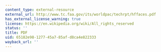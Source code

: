 ```yaml
---
content_type: external-resource
external_url: http://www.tc.faa.gov/its/worldpac/techrpt/hffaces.pdf
has_external_license_warning: true
license: https://en.wikipedia.org/wiki/All_rights_reserved
status: ''
title: PDF
uid: 65182e98-1277-45a7-85af-d8ca4e822333
wayback_url: ''
---
```

